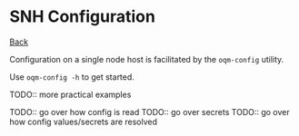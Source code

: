 # SNH Configuration

[Back](README.md)

Configuration on a single node host is facilitated by the `oqm-config` utility.

Use `oqm-config -h` to get started.

TODO:: more practical examples

TODO:: go over how config is read
TODO:: go over secrets
TODO:: go over how config values/secrets are resolved
